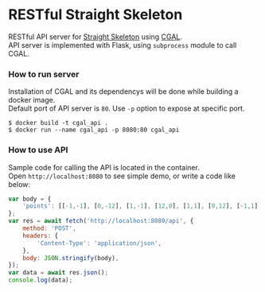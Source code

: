 # RESTful Straight Skeleton

RESTful API server for [Straight Skeleton](https://en.wikipedia.org/wiki/Straight_skeleton) using [CGAL](https://doc.cgal.org/latest/Straight_skeleton_2/index.html).  
API server is implemented with Flask, using `subprocess` module to call CGAL.


### How to run server

Installation of CGAL and its dependencys will be done while building a docker image.  
Default port of API server is `80`. Use `-p` option to expose at specific port.


```
$ docker build -t cgal_api .
$ docker run --name cgal_api -p 8080:80 cgal_api
```


### How to use API

Sample code for calling the API is located in the container.  
Open `http://localhost:8080` to see simple demo, or write a code like below:


```javascript
var body = {
	'points': [[-1,-1], [0,-12], [1,-1], [12,0], [1,1], [0,12], [-1,1], [-12,0]]
};
var res = await fetch('http://localhost:8080/api', {
	method: 'POST',
	headers: {
		'Content-Type': 'application/json',
	},
	body: JSON.stringify(body),
});
var data = await res.json();
console.log(data);
```
